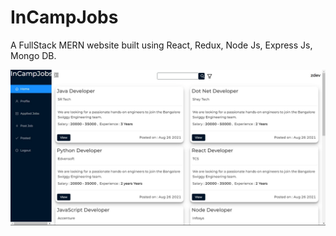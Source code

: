 # InCampJobs
A FullStack MERN website built using React, Redux, Node Js, Express Js, Mongo DB.

![](Images/Image1.png)
